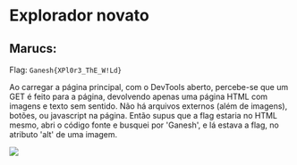 # Explorador novato

## Marucs:

Flag: `Ganesh{XPl0r3_ThE_W!Ld}`

Ao carregar a página principal, com o DevTools aberto, percebe-se que um GET é feito para a página, devolvendo apenas uma página HTML com imagens e texto sem sentido. Não há arquivos externos \(além de imagens\), botões, ou javascript na página. Então supus que a flag estaria no HTML mesmo, abri o código fonte e busquei por 'Ganesh', e lá estava a flag, no atributo 'alt' de uma imagem. 

![](https://i.imgur.com/CfK7dPX.png)

